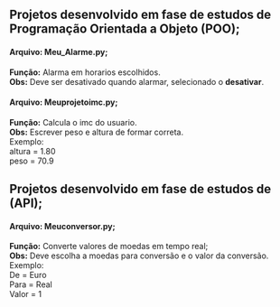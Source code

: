 ## Projetos desenvolvido em fase de estudos de **Programação Orientada a Objeto (POO)**;

#### Arquivo: Meu_Alarme.py;
**Função:** Alarma em horarios escolhidos. <br>
**Obs:** Deve ser desativado quando alarmar, selecionado o **desativar**.

#### Arquivo: Meuprojetoimc.py;

**Função:** Calcula o imc do usuario. <br>
**Obs:** Escrever peso e altura de formar correta.
<br>
Exemplo:
<br>
altura = 1.80
<br>
peso   = 70.9 

## Projetos desenvolvido em fase de estudos de (API);

#### Arquivo: Meuconversor.py;

**Função:** Converte valores de moedas em tempo real; <br>
**Obs:** Deve escolha a moedas para conversão e o valor da conversão.<br>
Exemplo:
<br>
De = Euro
<br>
Para = Real
<br>
Valor = 1
